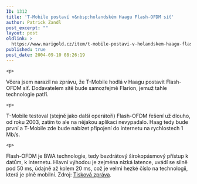 ```yaml
---
ID: 1312
title: 'T-Mobile postaví v&nbsp;holandském Haagu Flash-OFDM síť'
author: Patrick Zandl
post_excerpt: ""
layout: post
oldlink: >
  https://www.marigold.cz/item/t-mobile-postavi-v-holandskem-haagu-flash-ofdm-sit
published: true
post_date: 2004-09-10 08:26:19
---
```

	<p>
Včera jsem narazil na zprávu, že T-Mobile hodlá v Haagu postavit Flash-OFDM síť. Dodavatelem sítě bude samozřejmě Flarion, jemuž tahle technologie patří. </p>

	<p>
T-Mobile testoval (stejně jako další operátoři) Flash-OFDM řešení už dlouho, od roku 2003, zatím to ale na nějakou aplikaci nevypadalo. Haag tedy bude první a T-Mobile zde bude nabízet připojení do internetu na rychlostech 1 Mb/s. </p>

	<p>
Flash-OFDM je BWA technologie, tedy bezdrátový širokopásmový přístup k datům, k internetu. Hlavní výhodou je zejména nízká latence, uvádí se silně pod 50 ms, údajně až kolem 20 ms, což je velmi hezké číslo na technologii, která je plně mobilní. Zdroj: <a href="http://home.businesswire.com/portal/site/google/index.jsp?ndmViewId=news_view&amp;newsId=20040908005114&amp;newsLang=en">Tisková zpráva</a>.
</p>
